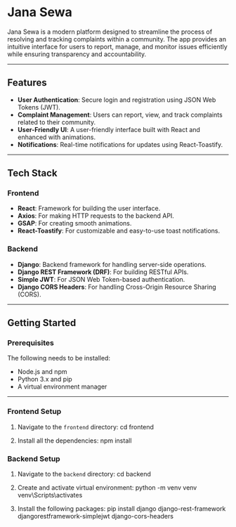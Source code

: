 # Jana Sewa

Jana Sewa is a modern platform designed to streamline the process of resolving and tracking complaints within a community. The app provides an intuitive interface for users to report, manage, and monitor issues efficiently while ensuring transparency and accountability.

---

## **Features**
- **User Authentication**: Secure login and registration using JSON Web Tokens (JWT).
- **Complaint Management**: Users can report, view, and track complaints related to their community.
- **User-Friendly UI**: A user-friendly interface built with React and enhanced with animations.
- **Notifications**: Real-time notifications for updates using React-Toastify.

---

## **Tech Stack**

### **Frontend**
- **React**: Framework for building the user interface.
- **Axios**: For making HTTP requests to the backend API.
- **GSAP**: For creating smooth animations.
- **React-Toastify**: For customizable and easy-to-use toast notifications.

### **Backend**
- **Django**: Backend framework for handling server-side operations.
- **Django REST Framework (DRF)**: For building RESTful APIs.
- **Simple JWT**: For JSON Web Token-based authentication.
- **Django CORS Headers**: For handling Cross-Origin Resource Sharing (CORS).

---

## **Getting Started**

### **Prerequisites**
The following needs to be installed:
- Node.js and npm
- Python 3.x and pip
- A virtual environment manager

---

### **Frontend Setup**
1. Navigate to the `frontend` directory:
   cd frontend

2. Install all the dependencies:
    npm install


### **Backend Setup**
1. Navigate to the `backend` directory:
   cd backend

2. Create and activate virtual environment:
    python -m venv venv
    venv\Scripts\activates

3. Install the following packages:
    pip install django django-rest-framework djangorestframework-simplejwt django-cors-headers
